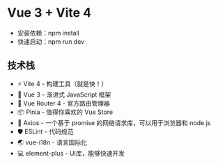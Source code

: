 # Vue 3 + Vite 4

+ 安装依赖：npm install
+ 快速启动：npm run dev

## 技术栈

+ ⚡️ Vite 4 - 构建工具（就是快！）
+ 🖖 Vue 3 - 渐进式 JavaScript 框架
+ 🚦 Vue Router 4 - 官方路由管理器
+ 📦 Pinia - 值得你喜欢的 Vue Store
+ 🔗 Axios - 一个基于 promise 的网络请求库，可以用于浏览器和 node.js
+ 🛡️ ESLint - 代码规范
+ 🌏 vue-i18n - 语言国际化
+ 💻 element-plus - UI库，能够快速开发
